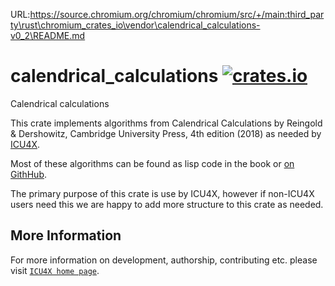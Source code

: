 URL:https://source.chromium.org/chromium/chromium/src/+/main:third_party\rust\chromium_crates_io\vendor\calendrical_calculations-v0_2\README.md
# calendrical_calculations [![crates.io](https://img.shields.io/crates/v/calendrical_calculations)](https://crates.io/crates/calendrical_calculations)

<!-- cargo-rdme start -->

Calendrical calculations

This crate implements algorithms from
Calendrical Calculations by Reingold & Dershowitz, Cambridge University Press, 4th edition (2018)
as needed by [ICU4X](https://github.com/unicode-org/icu4x).

Most of these algorithms can be found as lisp code in the book or
[on GithHub](https://github.com/EdReingold/calendar-code2/blob/main/calendar.l).

The primary purpose of this crate is use by ICU4X, however if non-ICU4X users need this we are happy
to add more structure to this crate as needed.

<!-- cargo-rdme end -->

## More Information

For more information on development, authorship, contributing etc. please visit [`ICU4X home page`](https://github.com/unicode-org/icu4x).

